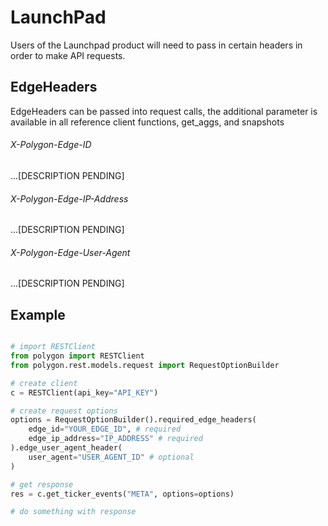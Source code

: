 # LaunchPad

Users of the Launchpad product will need to pass in certain headers in order to make API requests.

## EdgeHeaders
EdgeHeaders can be passed into request calls, the additional parameter is available in all reference client functions,
get_aggs, and snapshots

###### X-Polygon-Edge-ID
...[DESCRIPTION PENDING]
###### X-Polygon-Edge-IP-Address
...[DESCRIPTION PENDING]
###### X-Polygon-Edge-User-Agent
...[DESCRIPTION PENDING]

## Example
 ```python

 # import RESTClient
 from polygon import RESTClient
 from polygon.rest.models.request import RequestOptionBuilder

 # create client
 c = RESTClient(api_key="API_KEY")

 # create request options
 options = RequestOptionBuilder().required_edge_headers(
     edge_id="YOUR_EDGE_ID", # required
     edge_ip_address="IP_ADDRESS" # required
 ).edge_user_agent_header(
     user_agent="USER_AGENT_ID" # optional
 )

 # get response
 res = c.get_ticker_events("META", options=options)

 # do something with response

 ```